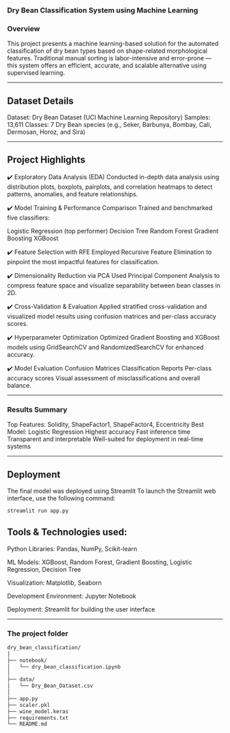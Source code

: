 ### Dry Bean Classification System using Machine Learning
### Overview
This project presents a machine learning-based solution for the automated classification of dry bean types based on shape-related morphological features. 
Traditional manual sorting is labor-intensive and error-prone — this system offers an efficient, accurate, and scalable alternative using supervised learning.

----
## Dataset Details
Dataset: Dry Bean Dataset (UCI Machine Learning Repository)
Samples: 13,611
Classes: 7 Dry Bean species
(e.g., Seker, Barbunya, Bombay, Cali, Dermosan, Horoz, and Sira)

----

## Project Highlights
✔️ Exploratory Data Analysis (EDA)
Conducted in-depth data analysis using distribution plots, boxplots, pairplots, and correlation heatmaps to detect patterns, anomalies, and feature relationships.

✔️ Model Training & Performance Comparison
Trained and benchmarked five classifiers:

Logistic Regression (top performer)
Decision Tree
Random Forest
Gradient Boosting
XGBoost

✔️ Feature Selection with RFE
Employed Recursive Feature Elimination to pinpoint the most impactful features for classification.

✔️ Dimensionality Reduction via PCA
Used Principal Component Analysis to compress feature space and visualize separability between bean classes in 2D.

✔️ Cross-Validation & Evaluation
Applied stratified cross-validation and visualized model results using confusion matrices and per-class accuracy scores.

✔️ Hyperparameter Optimization
Optimized Gradient Boosting and XGBoost models using GridSearchCV and RandomizedSearchCV for enhanced accuracy.

✔️ Model Evaluation
Confusion Matrices
Classification Reports
Per-class accuracy scores
Visual assessment of misclassifications and overall balance.

----
###  Results Summary
Top Features: Solidity, ShapeFactor1, ShapeFactor4, Eccentricity
Best Model: Logistic Regression
Highest accuracy
Fast inference time
Transparent and interpretable
Well-suited for deployment in real-time systems 

---

## Deployment
The final model was deployed using Streamlit
To launch the Streamlit web interface, use the following command:

```bash
streamlit run app.py

```


## Tools & Technologies used:
Python Libraries: Pandas, NumPy, Scikit-learn

ML Models: XGBoost, Random Forest, Gradient Boosting, Logistic Regression, Decision Tree

Visualization: Matplotlib, Seaborn

Development Environment: Jupyter Notebook

Deployment: Streamlit for building the user interface

----

### The project folder

```bash
dry_bean_classification/
│
├── notebook/
│   └── dry_bean_classification.ipynb
│
├── data/
│   └── Dry_Bean_Dataset.csv
│
├── app.py
├── scaler.pkl
├── wine_model.keras
├── requirements.txt
└── README.md



